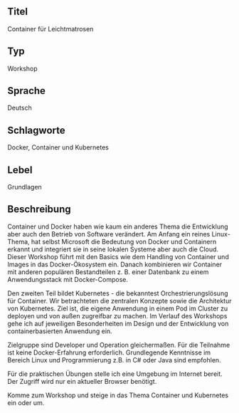 ## Titel
Container für Leichtmatrosen

## Typ
Workshop

## Sprache
Deutsch

## Schlagworte
Docker, Container und Kubernetes

## Lebel
Grundlagen

## Beschreibung

Container und Docker haben wie kaum ein anderes Thema die Entwicklung aber auch den Betrieb von Software verändert. Am Anfang ein reines Linux-Thema, hat selbst Microsoft die Bedeutung von Docker und Containern erkannt und integriert sie in seine lokalen Systeme aber auch die Cloud. Dieser Workshop führt mit den Basics wie dem Handling von Container und Images in das Docker-Ökosystem ein. Danach kombinieren wir Container mit anderen populären Bestandteilen z. B. einer Datenbank zu einem Anwendungsstack mit Docker-Compose.

Den zweiten Teil bildet Kubernetes - die bekanntest Orchestrierungslösung für Container. Wir betrachteten die zentralen Konzepte sowie die Architektur von Kubernetes. Ziel ist, die eigene Anwendung in einem Pod im Cluster zu deployen und von außen zugreifbar zu machen. Im Verlauf des Workshops gehe ich auf jeweiligen Besonderheiten im Design und der Entwicklung von containerbasierten Anwendung ein.

Zielgruppe sind Developer und Operation gleichermaßen. Für die Teilnahme ist keine  Docker-Erfahrung erforderlich. Grundlegende Kenntnisse im Bereich Linux und Programmierung z.B. in C# oder Java sind empfohlen.

Für die praktischen Übungen stelle ich eine Umgebung im Internet bereit. Der Zugriff wird nur ein aktueller Browser benötigt. 

Komme zum Workshop und steige in das Thema Container und Kubernetes ein oder um.
